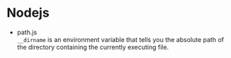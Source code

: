 # Nodejs

- path.js<br>
  `__dirname` is an environment variable that tells you the absolute path of the directory containing the currently executing file.
